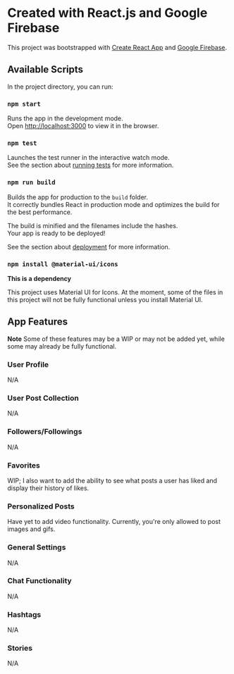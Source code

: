 # Created with React.js and Google Firebase

This project was bootstrapped with [Create React App](https://github.com/facebook/create-react-app) and [Google Firebase](https://firebase.google.com/).


## Available Scripts

In the project directory, you can run:

### `npm start`

Runs the app in the development mode.\
Open [http://localhost:3000](http://localhost:3000) to view it in the browser.

### `npm test`

Launches the test runner in the interactive watch mode.\
See the section about [running tests](https://facebook.github.io/create-react-app/docs/running-tests) for more information.

### `npm run build`

Builds the app for production to the `build` folder.\
It correctly bundles React in production mode and optimizes the build for the best performance.

The build is minified and the filenames include the hashes.\
Your app is ready to be deployed!

See the section about [deployment](https://facebook.github.io/create-react-app/docs/deployment) for more information.

### `npm install @material-ui/icons`

**This is a dependency** 

This project uses Material UI for Icons. At the moment, some of the files in this project will not be fully functional
unless you install Material UI.

## App Features

**Note** Some of these features may be a WIP or may not be added yet, while some may already be fully functional.

### User Profile

N/A

### User Post Collection

N/A

### Followers/Followings

N/A

### Favorites

WIP; I also want to add the ability to see what posts a user has liked and display their history of likes.

### Personalized Posts

Have yet to add video functionality. Currently, you're only allowed to post images and gifs.

### General Settings

N/A

### Chat Functionality

N/A

### Hashtags

N/A

### Stories

N/A







